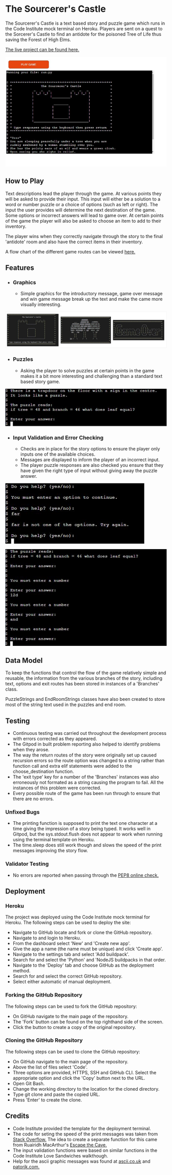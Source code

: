 # The Sourcerer's Castle

The Sourcerer's Castle is a text based story and puzzle game which runs in the Code Institute mock terminal on Heroku. Players are sent on a quest to the Sorcerer's Castle to find an antidote for the poisoned Tree of Life thus saving the Forest of High Elms.

[The live project can be found here.](https://sorcerers-castle.herokuapp.com/)

![Game Introduction](assets/screenshots/sourcerers-castle-intro.jpg)

## How to Play

Text descriptions lead the player through the game. At various points they will be asked to provide their input. This input will either be a solution to a word or number puzzle or a choice of options (such as left or right). The input the user provides will determine the next destination of the game. Some options or incorrect answers will lead to game over. At certain points of the game the player will also be asked to choose an item to add to their inventory.

The player wins when they correctly navigate through the story to the final 'antidote' room and also have the correct items in their inventory.

A flow chart of the different game routes can be viewed [here.](assets/screenshots/sourcerers-castle-flow-chart.pdf)

## Features

* ### Graphics
    * Simple graphics for the introductory message, game over message and win game message break up the text and make the came more visually interesting.

![Game Graphics](assets/screenshots/sourcerers-castle-graphics.jpg)

* ### Puzzles
   * Asking the player to solve puzzles at certain points in the game makes it a bit more interesting and challenging than a standard text based story game.

![Example Puzzle](assets/screenshots/sourcerers-castle-puzzle3.jpg)

* ### Input Validation and Error Checking
    * Checks are in place for the story options to ensure the player only inputs one of the available choices.
    * Messages are displayed to inform the player of an incorrect input.
    * The player puzzle responses are also checked you ensure that they have given the right type of input without giving away the puzzle answer.

![Story Input Validation](assets/screenshots/sourcerers-castle-story-validation.jpg)

![Story Input Validation](assets/screenshots/sourcerers-castle-puzzle-validation.jpg)

## Data Model

To keep the functions that control the flow of the game relatively simple and reusable, the information from the various branches of the story, including text, options and exit routes has been stored in instances of a 'Branches' class.

PuzzleStrings and EndRoomStrings classes have also been created to store most of the string text used in the puzzles and end room.

## Testing

* Continuous testing was carried out throughout the development process with errors corrected as they appeared.
* The Gitpod in built problem reporting also helped to identify problems when they arose.
* The way the return routes of the story were originally set up caused recursion errors so the route option was changed to a string rather than function call and extra elif statements were added to the choose_destination function.
* The 'exit type' key for a number of the 'Branches' instances was also erroneously not formated as a string causing the program to fail. All the instances of this problem were corrected.
* Every possible route of the game has been run through to ensure that there are no errors.

### Unfixed Bugs
* The printing function is supposed to print the text one character at a time giving the impression of a story being typed. It works well in Gitpod, but the sys.stdout.flush does not appear to work when running using the terminal template on Heroku.
* The time.sleep does still work though and slows the speed of the print messages improving the story flow.

### Validator Testing
* No errors are reported when passing through the [PEP8 online check.](http://pep8online.com/)

## Deployment

### Heroku

The project was deployed using the Code Institute mock terminal for Heroku. The following steps can be used to deploy the site:
* Navigate to GitHub locate and fork or clone the GitHub repository.
* Navigate to and login to Heroku.
* From the dashboard select 'New' and 'Create new app'.
* Give the app a name (the name must be unique) and click 'Create app'.
* Navigate to the settings tab and select 'Add buildpack'.
* Search for and select the 'Python' and 'NodeJS buildpacks in that order.
* Navigate to the 'Deploy' tab and choose GitHub as the deployment method.
* Search for and select the correct GitHub repository.
* Select either automatic of manual deployment.

### Forking the GitHub Repository

The following steps can be used to fork the GitHub repository:
* On GitHub navigate to the main page of the repository.
* The 'Fork' button can be found on the top righthand side of the screen.
* Click the button to create a copy of the original repository.

### Cloning the GitHub Repository

The following steps can be used to clone the GitHub repository:
* On GitHub navigate to the main page of the repository.
* Above the list of files select 'Code'.
* Three options are provided, HTTPS, SSH and GitHub CLI. Select the appropriate option and click the 'Copy' button next to the URL.
* Open Git Bash.
* Change the working directory to the location for the cloned directory.
* Type git clone and paste the copied URL.
* Press 'Enter' to create the clone.

## Credits

* Code Institute provided the template for the deployment terminal.
* The code for seting the speed of the print messages was taken from [Stack Overflow.](https://stackoverflow.com/questions/4627033/printing-a-string-with-a-little-delay-between-the-chars) The idea to create a separate function for this came from Ruairidh MacArthur's [Escape the Cave.](https://github.com/roomacarthur/escape-the-cave)
* The input validation functions were based on similar functions in the Code Institute Love Sandwiches walkthough.
* Help for the ascii graphic messages was found at [ascii.co.uk](https://patorjk.com/software/taag/#p=display&f=Big&t=Game%20Over) and [patorjk.com.](https://ascii.co.uk/)